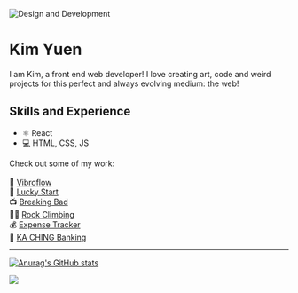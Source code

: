 ![Design and Development](https://i.imgur.com/vtVzjJ1.png)
# Kim Yuen
I am Kim, a front end web developer! I love creating art, code and weird projects for this perfect and always evolving medium: the web! 

## Skills and Experience
* ⚛️ React
* 💻 HTML, CSS, JS 


Check out some of my work:<br>
 <br>
🔋 [Vibroflow](https://vibroflow-gallery.vercel.app) <br>
🍚 [Lucky Start](https://luckystart.netlify.app/lunch) <br>
📺 [Breaking Bad](https://ilovebreakingbad.netlify.app) <br>
🧗‍♀️ [Rock Climbing](https://rock-climbing.netlify.app) <br>
💰 [Expense Tracker](https://helptrackmyexpenses.netlify.app) <br>
🏦 [KA CHING Banking](https://kaching.netlify.app/) <br>

----

[![Anurag's GitHub stats](https://github-readme-stats.vercel.app/api?username=kimman8)](https://github.com/anuraghazra/github-readme-stats)

<img src="https://github-readme-stats.vercel.app/api?username=iampawan&&show_icons=true&title_color=ffffff&icon_color=bb2acf&text_color=daf7dc&bg_color=151515">







